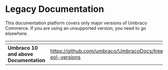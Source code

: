 # Legacy Documentation

This documentation platform covers only major versions of Umbraco Commerce. If you are using an unsupported version, you need to go elsewhere.

<table data-view="cards"><thead><tr><th></th><th data-hidden data-card-target data-type="content-ref"></th></tr></thead><tbody><tr><td><strong>Umbraco 10 and above Documentation</strong></td><td><a href="https://github.com/umbraco/UmbracoDocs/tree/umbraco-eol-versions">https://github.com/umbraco/UmbracoDocs/tree/umbraco-eol-versions</a></td></tr></tbody></table>
